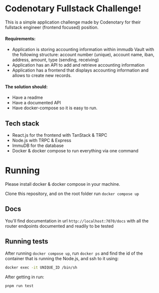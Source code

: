 # Codenotary Fullstack Challenge!

This is a simple application challenge made by Codenotary for their fullstack engineer (frontend focused) position.

#### Requirements:

- Application is storing accounting information within immudb Vault with the following structure: account number (unique), account name, iban, address, amount, type (sending, receiving)
- Application has an API to add and retrieve accounting information
- Application has a frontend that displays accounting information and allows to create new records.

#### The solution should:

- Have a readme
- Have a documented API
- Have docker-compose so it is easy to run.

## Tech stack

- React.js for the frontend with TanStack & TRPC
- Node.js with TRPC & Express
- ImmuDB for the database
- Docker & docker compose to run everything via one command

# Running

Please install docker & docker compose in your machine.

Clone this repository, and on the root folder run `docker compose up`

## Docs

You'll find documentation in url `http://localhost:7070/docs` with all the router endpoints documented and readily to be tested

## Running tests

After running `docker compose up`, run `docker ps` and find the id of the container that is running the Node.js, and ssh to it using:

```zsh
docker exec -it UNIQUE_ID /bin/sh

```

After getting in run:

```zsh
pnpm run test

```
